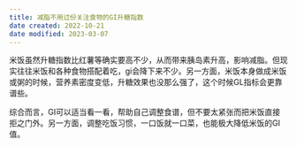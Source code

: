```yaml
---
title: 减脂不用过份关注食物的GI升糖指数
date created: 2022-10-21
date modified: 2023-03-07
---
```


米饭虽然升糖指数比红薯等确实要高不少，从而带来胰岛素升高，影响减脂。但现实往往米饭和各种食物搭配着吃，gi会降下来不少。另一方面，米饭本身做成米饭或粥的时候，营养素密度变低，升糖效果也没那么强了，这个时候GL指标会更靠谱些。

综合而言，GI可以适当看一看，帮助自己调整食谱，但不要太紧张而把米饭直接拒之门外。另一方面，调整吃饭习惯，一口饭就一口菜，也能极大降低米饭的GI值。
